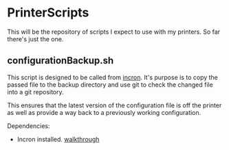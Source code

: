 # PrinterScripts

This will be the repository of scripts I expect to use with my printers.  So far there's
just the one.

## configurationBackup.sh
This script is designed to be called from [incron](http://inotify.aiken.cz/?section=incron&page=about).
It's purpose is to copy the passed file to the backup directory and use git to check the
changed file into a git repository.  

This ensures that the latest version of the configuration file is off the printer as well 
as provide a way back to a previously working configuration.  

Dependencies:
* Incron installed.  [walkthrough](https://www.howtoforge.com/tutorial/trigger-commands-on-file-or-directory-changes-with-incron/)
